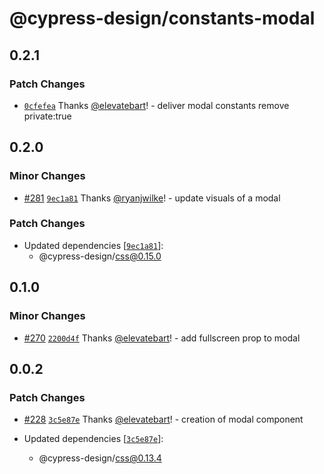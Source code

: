 # @cypress-design/constants-modal

## 0.2.1

### Patch Changes

- [`0cfefea`](https://github.com/cypress-io/cypress-design/commit/0cfefea3e1f89892309d3c46cec3c1e55bcaaa8c) Thanks [@elevatebart](https://github.com/elevatebart)! - deliver modal constants remove private:true

## 0.2.0

### Minor Changes

- [#281](https://github.com/cypress-io/cypress-design/pull/281) [`9ec1a81`](https://github.com/cypress-io/cypress-design/commit/9ec1a81cbe0a136bb8bd74b5af968c41615cefbc) Thanks [@ryanjwilke](https://github.com/ryanjwilke)! - update visuals of a modal

### Patch Changes

- Updated dependencies [[`9ec1a81`](https://github.com/cypress-io/cypress-design/commit/9ec1a81cbe0a136bb8bd74b5af968c41615cefbc)]:
  - @cypress-design/css@0.15.0

## 0.1.0

### Minor Changes

- [#270](https://github.com/cypress-io/cypress-design/pull/270) [`2200d4f`](https://github.com/cypress-io/cypress-design/commit/2200d4fcca11f40509051e942b0eea22e5ec38b1) Thanks [@elevatebart](https://github.com/elevatebart)! - add fullscreen prop to modal

## 0.0.2

### Patch Changes

- [#228](https://github.com/cypress-io/cypress-design/pull/228) [`3c5e87e`](https://github.com/cypress-io/cypress-design/commit/3c5e87e56937be486c10c928170ee7b64eb622c6) Thanks [@elevatebart](https://github.com/elevatebart)! - creation of modal component

- Updated dependencies [[`3c5e87e`](https://github.com/cypress-io/cypress-design/commit/3c5e87e56937be486c10c928170ee7b64eb622c6)]:
  - @cypress-design/css@0.13.4
